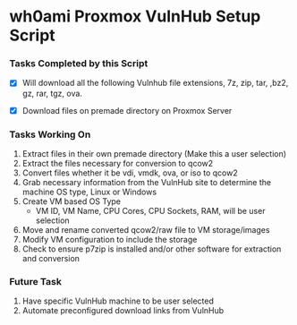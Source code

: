 # wh0ami Proxmox VulnHub Setup Script

### Tasks Completed by this Script

- [X] Will download all the following Vulnhub file extensions, 7z, zip, tar, ,bz2, gz, rar, tgz, ova.
- [X] Download files on premade directory on Proxmox Server


### Tasks Working On

1. Extract files in their own premade directory (Make this a user selection)
2. Extract the files necessary for conversion to qcow2
3. Convert files whether it be vdi, vmdk, ova, or iso to qcow2
4. Grab necessary information from the VulnHub site to determine the machine OS type, Linux or Windows
5. Create VM based OS Type
   - VM ID, VM Name, CPU Cores, CPU Sockets, RAM, will be user selection
6. Move and rename converted qcow2/raw file to VM storage/images
7. Modify VM configuration to include the storage
8. Check to ensure p7zip is installed and/or other software for extraction and conversion

### Future Task

1. Have specific VulnHub machine to be user selected
2. Automate preconfigured download links from VulnHub
